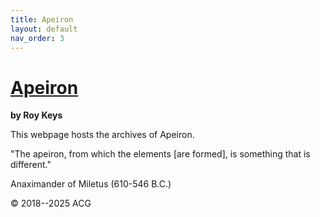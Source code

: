 ```yaml
---
title: Apeiron
layout: default
nav_order: 3
---
```


# [Apeiron](journal_archives.html)
**by Roy Keys**

This webpage hosts the archives of Apeiron.

"The apeiron, from which the elements [are formed], is something that is different."

Anaximander of Miletus (610-546 B.C.) 


© 2018--2025 ACG